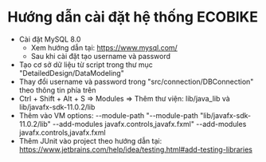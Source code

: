 # Hướng dẫn cài đặt hệ thống ECOBIKE
 - Cài đặt MySQL 8.0
    - Xem hướng dẫn tại: https://www.mysql.com/
    - Sau khi cài đặt tạo username và password
 - Tạo cơ sở dữ liệu từ script trong thư mục "DetailedDesign/DataModeling"
 - Thay đổi username và password trong "src/connection/DBConnection" theo thông tin phía trên
 - Ctrl + Shift + Alt + S => Modules => Thêm thư viện: lib/java_lib và lib/javafx-sdk-11.0.2/lib
 - Thêm vào VM options: --module-path "--module-path "lib/javafx-sdk-11.0.2/lib" --add-modules javafx.controls,javafx.fxml" --add-modules javafx.controls,javafx.fxml
 - Thêm JUnit vào project theo hướng dẫn tại: https://www.jetbrains.com/help/idea/testing.html#add-testing-libraries
